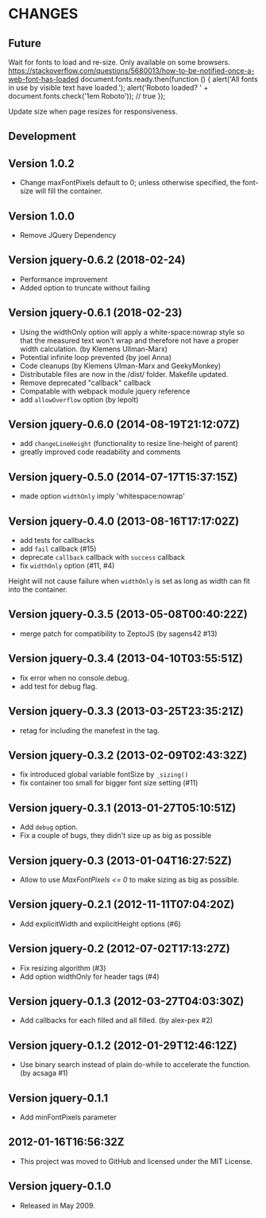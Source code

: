 # CHANGES

## Future

Wait for fonts to load and re-size. Only available on some browsers.
https://stackoverflow.com/questions/5680013/how-to-be-notified-once-a-web-font-has-loaded
  document.fonts.ready.then(function () {
    alert('All fonts in use by visible text have loaded.');
      alert('Roboto loaded? ' + document.fonts.check('1em Roboto'));  // true
  });

Update size when page resizes for responsiveness. 

## Development

## Version 1.0.2
* Change maxFontPixels default to 0; unless otherwise specified, the font-size will fill the container.

## Version 1.0.0
* Remove JQuery Dependency

## Version jquery-0.6.2 (2018-02-24)
* Performance improvement
* Added option to truncate without failing

## Version jquery-0.6.1 (2018-02-23)

* Using the widthOnly option will apply a white-space:nowrap style so that the measured text won't wrap and therefore not have a proper width calculation. (by Klemens Ullman-Marx)
* Potential infinite loop prevented (by joel Anna)
* Code cleanups (by Klemens Ulman-Marx and GeekyMonkey)
* Distributable files are now in the /dist/ folder. Makefile updated.
* Remove deprecated "callback" callback
* Compatable with webpack module jquery reference
* add `allowOverflow` option (by lepolt)

## Version jquery-0.6.0 (2014-08-19T21:12:07Z)

* add `changeLineHeight` (functionality to resize line-height of parent)
* greatly improved code readability and comments

## Version jquery-0.5.0 (2014-07-17T15:37:15Z)

* made option `widthOnly` imply 'whitespace:nowrap'

## Version jquery-0.4.0 (2013-08-16T17:17:02Z)

* add tests for callbacks
* add `fail` callback (#15)
* deprecate `callback` callback with `success` callback
* fix `widthOnly` option (#11, #4)

Height will not cause failure when `widthOnly` is set as long as width can fit into the container.

## Version jquery-0.3.5 (2013-05-08T00:40:22Z)

* merge patch for compatibility to ZeptoJS (by sagens42 #13)

## Version jquery-0.3.4 (2013-04-10T03:55:51Z)

* fix error when no console.debug.
* add test for debug flag.

## Version jquery-0.3.3 (2013-03-25T23:35:21Z)

* retag for including the manefest in the tag.

## Version jquery-0.3.2 (2013-02-09T02:43:32Z)

* fix introduced global variable fontSize by `_sizing()`
* fix container too small for bigger font size setting (#11)

## Version jquery-0.3.1 (2013-01-27T05:10:51Z)

* Add `debug` option.
* Fix a couple of bugs, they didn't size up as big as possible

## Version jquery-0.3 (2013-01-04T16:27:52Z)

* Allow to use *MaxFontPixels <= 0* to make sizing as big as possible.

## Version jquery-0.2.1 (2012-11-11T07:04:20Z)

* Add explicitWidth and explicitHeight options (#6)

## Version jquery-0.2 (2012-07-02T17:13:27Z)

* Fix resizing algorithm (#3)
* Add option widthOnly for header tags (#4)

## Version jquery-0.1.3 (2012-03-27T04:03:30Z)

* Add callbacks for each filled and all filled. (by alex-pex #2)

## Version jquery-0.1.2 (2012-01-29T12:46:12Z)

* Use binary search instead of plain do-while to accelerate the function.
  (by acsaga #1)

## Version jquery-0.1.1

*  Add minFontPixels parameter

## 2012-01-16T16:56:32Z

*  This project was moved to GitHub and licensed under the MIT License.

## Version jquery-0.1.0

*  Released in May 2009.

